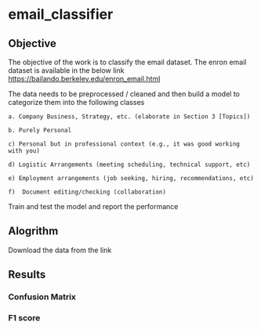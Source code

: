 # email_classifier

## Objective

The objective of the work is to classify the email dataset.
The enron email dataset is available in the below link
    https://bailando.berkeley.edu/enron_email.html

The data needs to be preprocessed / cleaned and then build a model to categorize them into the following classes
    
    a. Company Business, Strategy, etc. (elaborate in Section 3 [Topics])
   
    b. Purely Personal
   
    c) Personal but in professional context (e.g., it was good working with you)
   
    d) Logistic Arrangements (meeting scheduling, technical support, etc)
   
    e) Employment arrangements (job seeking, hiring, recommendations, etc)
   
    f)  Document editing/checking (collaboration)
   
Train and test the model and report the performance

## Alogrithm

Download the data from the link

## Results

### Confusion Matrix 

### F1 score